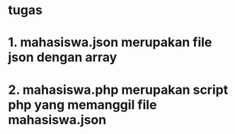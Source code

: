 # tugas
# 1. mahasiswa.json merupakan file json dengan array 
# 2. mahasiswa.php merupakan script php yang memanggil file mahasiswa.json
